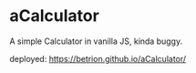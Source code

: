 # aCalculator

A simple Calculator in vanilla JS, kinda buggy.

deployed: https://betrion.github.io/aCalculator/
